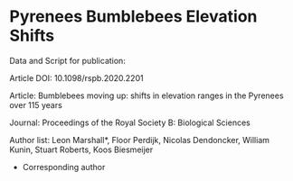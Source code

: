 # Pyrenees Bumblebees Elevation Shifts
Data and Script for publication:

Article DOI: 10.1098/rspb.2020.2201

Article: Bumblebees moving up: shifts in elevation ranges in the Pyrenees over 115 years

Journal: Proceedings of the Royal Society B: Biological Sciences

Author list: Leon Marshall*, Floor Perdijk, Nicolas Dendoncker, William Kunin, Stuart Roberts, Koos Biesmeijer

* Corresponding author
